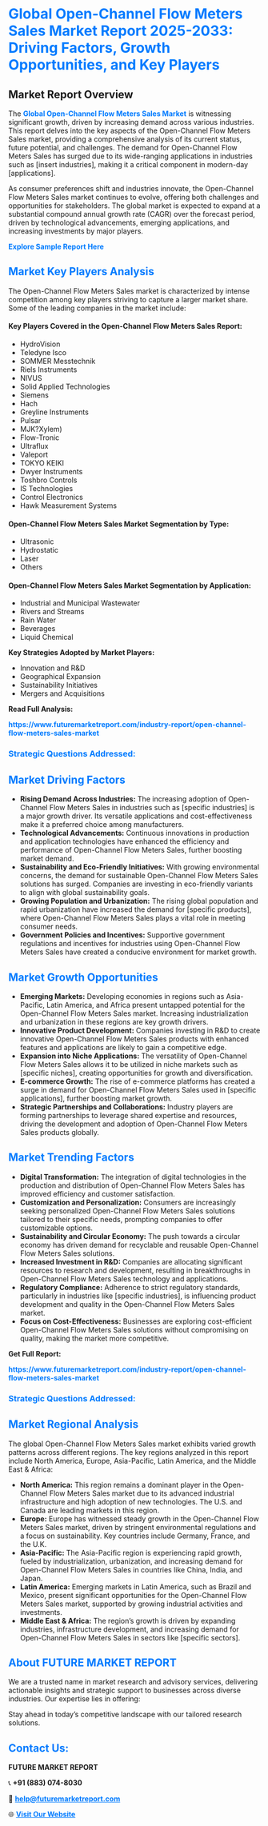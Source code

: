 <h1 style="color: #007BFF;">Global Open-Channel Flow Meters Sales Market Report 2025-2033: Driving Factors, Growth Opportunities, and Key Players</h1>

<section id="overview">
<h2>Market Report Overview</h2>
<p>The <a href="https://www.futuremarketreport.com/industry-report/open-channel-flow-meters-sales-market" style="color: #007BFF; text-decoration: none;"><strong>Global Open-Channel Flow Meters Sales Market</strong></a> is witnessing significant growth, driven by increasing demand across various industries. This report delves into the key aspects of the Open-Channel Flow Meters Sales market, providing a comprehensive analysis of its current status, future potential, and challenges. The demand for Open-Channel Flow Meters Sales has surged due to its wide-ranging applications in industries such as [insert industries], making it a critical component in modern-day [applications].</p>
<p>As consumer preferences shift and industries innovate, the Open-Channel Flow Meters Sales market continues to evolve, offering both challenges and opportunities for stakeholders. The global market is expected to expand at a substantial compound annual growth rate (CAGR) over the forecast period, driven by technological advancements, emerging applications, and increasing investments by major players.</p>
</section>

<section id="overview">
<p><a href="https://www.futuremarketreport.com/request-sample/reportId=104727" style="color: #007BFF; text-decoration: none;"><strong>Explore Sample Report Here</strong></a></p>
</section>

<section id="key-players">
<h2 style="color: #007BFF;">Market Key Players Analysis</h2>
<p>The Open-Channel Flow Meters Sales market is characterized by intense competition among key players striving to capture a larger market share. Some of the leading companies in the market include:</p>
<h4>Key Players Covered in the Open-Channel Flow Meters Sales Report:</h4>
<ul><li>HydroVision</li><li>Teledyne Isco</li><li>SOMMER Messtechnik</li><li>Riels Instruments</li><li>NIVUS</li><li>Solid Applied Technologies</li><li>Siemens</li><li>Hach</li><li>Greyline Instruments</li><li>Pulsar</li><li>MJK?Xylem)</li><li>Flow-Tronic</li><li>Ultraflux</li><li>Valeport</li><li>TOKYO KEIKI</li><li>Dwyer Instruments</li><li>Toshbro Controls</li><li>IS Technologies</li><li>Control Electronics</li><li>Hawk Measurement Systems</li></ul>
<h4>Open-Channel Flow Meters Sales Market Segmentation by Type:</h4>
<ul><li>Ultrasonic</li><li>Hydrostatic</li><li>Laser</li><li>Others</li></ul>

<h4>Open-Channel Flow Meters Sales Market Segmentation by Application:</h4>
<ul><li>Industrial and Municipal Wastewater</li><li>Rivers and Streams</li><li>Rain Water</li><li>Beverages</li><li>Liquid Chemical</li></ul>
<p><strong>Key Strategies Adopted by Market Players:</strong></p>
<ul>
<li>Innovation and R&D</li>
<li>Geographical Expansion</li>
<li>Sustainability Initiatives</li>
<li>Mergers and Acquisitions</li>
</ul>
</section>

<section>
<p><strong>Read Full Analysis: </strong></p><a href="https://www.futuremarketreport.com/industry-report/open-channel-flow-meters-sales-market" style="color: #007BFF; text-decoration: none;"><strong>https://www.futuremarketreport.com/industry-report/open-channel-flow-meters-sales-market</strong></a>
<h3 style="color: #007BFF;">Strategic Questions Addressed:</h3>
</section>

<section id="driving-factors">
<h2 style="color: #007BFF;">Market Driving Factors</h2>
<ul>
<li><strong>Rising Demand Across Industries:</strong> The increasing adoption of Open-Channel Flow Meters Sales in industries such as [specific industries] is a major growth driver. Its versatile applications and cost-effectiveness make it a preferred choice among manufacturers.</li>
<li><strong>Technological Advancements:</strong> Continuous innovations in production and application technologies have enhanced the efficiency and performance of Open-Channel Flow Meters Sales, further boosting market demand.</li>
<li><strong>Sustainability and Eco-Friendly Initiatives:</strong> With growing environmental concerns, the demand for sustainable Open-Channel Flow Meters Sales solutions has surged. Companies are investing in eco-friendly variants to align with global sustainability goals.</li>
<li><strong>Growing Population and Urbanization:</strong> The rising global population and rapid urbanization have increased the demand for [specific products], where Open-Channel Flow Meters Sales plays a vital role in meeting consumer needs.</li>
<li><strong>Government Policies and Incentives:</strong> Supportive government regulations and incentives for industries using Open-Channel Flow Meters Sales have created a conducive environment for market growth.</li>
</ul>
</section>

<section id="growth-opportunities">
<h2 style="color: #007BFF;">Market Growth Opportunities</h2>
<ul>
<li><strong>Emerging Markets:</strong> Developing economies in regions such as Asia-Pacific, Latin America, and Africa present untapped potential for the Open-Channel Flow Meters Sales market. Increasing industrialization and urbanization in these regions are key growth drivers.</li>
<li><strong>Innovative Product Development:</strong> Companies investing in R&D to create innovative Open-Channel Flow Meters Sales products with enhanced features and applications are likely to gain a competitive edge.</li>
<li><strong>Expansion into Niche Applications:</strong> The versatility of Open-Channel Flow Meters Sales allows it to be utilized in niche markets such as [specific niches], creating opportunities for growth and diversification.</li>
<li><strong>E-commerce Growth:</strong> The rise of e-commerce platforms has created a surge in demand for Open-Channel Flow Meters Sales used in [specific applications], further boosting market growth.</li>
<li><strong>Strategic Partnerships and Collaborations:</strong> Industry players are forming partnerships to leverage shared expertise and resources, driving the development and adoption of Open-Channel Flow Meters Sales products globally.</li>
</ul>
</section>

<section id="trending-factors">
<h2 style="color: #007BFF;">Market Trending Factors</h2>
<ul>
<li><strong>Digital Transformation:</strong> The integration of digital technologies in the production and distribution of Open-Channel Flow Meters Sales has improved efficiency and customer satisfaction.</li>
<li><strong>Customization and Personalization:</strong> Consumers are increasingly seeking personalized Open-Channel Flow Meters Sales solutions tailored to their specific needs, prompting companies to offer customizable options.</li>
<li><strong>Sustainability and Circular Economy:</strong> The push towards a circular economy has driven demand for recyclable and reusable Open-Channel Flow Meters Sales solutions.</li>
<li><strong>Increased Investment in R&D:</strong> Companies are allocating significant resources to research and development, resulting in breakthroughs in Open-Channel Flow Meters Sales technology and applications.</li>
<li><strong>Regulatory Compliance:</strong> Adherence to strict regulatory standards, particularly in industries like [specific industries], is influencing product development and quality in the Open-Channel Flow Meters Sales market.</li>
<li><strong>Focus on Cost-Effectiveness:</strong> Businesses are exploring cost-efficient Open-Channel Flow Meters Sales solutions without compromising on quality, making the market more competitive.</li>
</ul>
</section>

<section>
<p><strong>Get Full Report: </strong></p><a href="https://www.futuremarketreport.com/industry-report/open-channel-flow-meters-sales-market" style="color: #007BFF; text-decoration: none;"><strong>https://www.futuremarketreport.com/industry-report/open-channel-flow-meters-sales-market</strong></a>
<h3 style="color: #007BFF;">Strategic Questions Addressed:</h3>
</section>


<section id="regional-analysis">
<h2 style="color: #007BFF;">Market Regional Analysis</h2>
<p>The global Open-Channel Flow Meters Sales market exhibits varied growth patterns across different regions. The key regions analyzed in this report include North America, Europe, Asia-Pacific, Latin America, and the Middle East & Africa:</p>
<ul>
<li><strong>North America:</strong> This region remains a dominant player in the Open-Channel Flow Meters Sales market due to its advanced industrial infrastructure and high adoption of new technologies. The U.S. and Canada are leading markets in this region.</li>
<li><strong>Europe:</strong> Europe has witnessed steady growth in the Open-Channel Flow Meters Sales market, driven by stringent environmental regulations and a focus on sustainability. Key countries include Germany, France, and the U.K.</li>
<li><strong>Asia-Pacific:</strong> The Asia-Pacific region is experiencing rapid growth, fueled by industrialization, urbanization, and increasing demand for Open-Channel Flow Meters Sales in countries like China, India, and Japan.</li>
<li><strong>Latin America:</strong> Emerging markets in Latin America, such as Brazil and Mexico, present significant opportunities for the Open-Channel Flow Meters Sales market, supported by growing industrial activities and investments.</li>
<li><strong>Middle East & Africa:</strong> The region’s growth is driven by expanding industries, infrastructure development, and increasing demand for Open-Channel Flow Meters Sales in sectors like [specific sectors].</li>
</ul>
</section>

<footer>
<h2 style="color: #007BFF;">About FUTURE MARKET REPORT</h2>
<p>We are a trusted name in market research and advisory services, delivering actionable insights and strategic support to businesses across diverse industries. Our expertise lies in offering:</p>

<p>Stay ahead in today’s competitive landscape with our tailored research solutions.</p>

<h2 style="color: #007BFF;">Contact Us:</h2>
<p><strong>FUTURE MARKET REPORT</strong></p>
<p>📞 <strong>+91 (883) 074-8030</strong></p>
<p>📧 <strong><a href="mailto:help@futuremarketreport.com" style="color: #007BFF;">help@futuremarketreport.com</a></strong></p>
<p>🌐 <strong><a href="https://www.futuremarketreport.com/" style="color: #007BFF;">Visit Our Website</a></strong></p>
</footer>